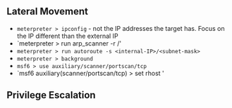 ## Lateral Movement
* `meterpreter > ipconfig` - not the IP addresses the target has. Focus on the IP different than the external IP
* `meterpreter > run arp_scanner -r <internal-IP>/<subnet-mask>'
* `meterpreter > run autoroute -s <internal-IP>/<subnet-mask>`
* `meterpreter > background`
* `msf6 > use auxiliary/scanner/portscan/tcp`
* `msf6 auxiliary(scanner/portscan/tcp) > set rhost <target>'


## Privilege Escalation
